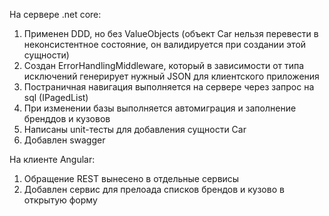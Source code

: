 ﻿На сервере .net core: 
1. Применен DDD, но без ValueObjects (объект Car нельзя перевести в неконсистентное состояние, он валидируется при создании этой сущности) 
2. Создан ErrorHandlingMiddleware, который в зависимости от типа исключений генерирует нужный JSON для клиентского приложения 
3. Постраничная навигация выполняется на сервере через запрос на sql (IPagedList) 
4. При изменении базы выполняется автомиграция и заполнение бренддов и кузовов
5. Написаны unit-тесты для добавления сущности Car
6. Добавлен swagger

На клиенте Angular:
1. Обращение REST вынесено в отдельные сервисы
2. Добавлен сервис для прелоада списков брендов и кузово в открытую форму



